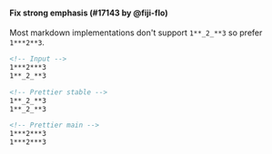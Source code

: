 #### Fix strong emphasis (#17143 by @fiji-flo)

Most markdown implementations don't support `1**_2_**3` so prefer `1***2**3`.

<!-- prettier-ignore -->
```md
<!-- Input -->
1***2***3
1**_2_**3

<!-- Prettier stable -->
1**_2_**3
1**_2_**3

<!-- Prettier main -->
1***2***3
1***2***3
```
